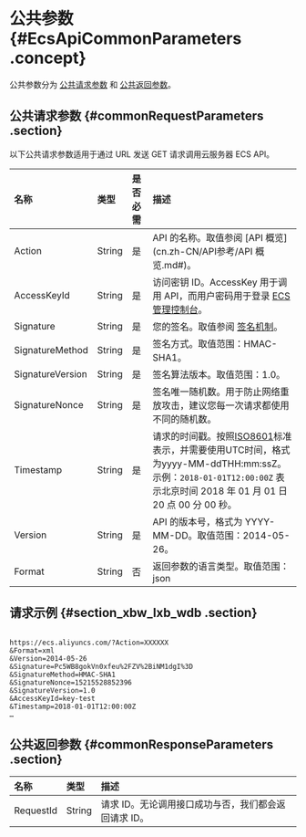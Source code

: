 # 公共参数 {#EcsApiCommonParameters .concept}

公共参数分为 [公共请求参数](#) 和 [公共返回参数](#)。

## 公共请求参数 {#commonRequestParameters .section}

以下公共请求参数适用于通过 URL 发送 GET 请求调用云服务器 ECS API。

|名称|类型|是否必需|描述|
|:-|:-|:---|:-|
|Action|String|是|API 的名称。取值参阅 [API 概览](cn.zh-CN/API参考/API 概览.md#)。|
|AccessKeyId|String|是|访问密钥 ID。AccessKey 用于调用 API，而用户密码用于登录 [ECS管理控制台](https://ecs.console.aliyun.com/)。|
|Signature|String|是|您的签名。取值参阅 [签名机制](cn.zh-CN/API参考/HTTP调用方式/签名机制.md#)。|
|SignatureMethod|String|是|签名方式。取值范围：HMAC-SHA1。|
|SignatureVersion|String|是|签名算法版本。取值范围：1.0。|
|SignatureNonce|String|是|签名唯一随机数。用于防止网络重放攻击，建议您每一次请求都使用不同的随机数。|
|Timestamp|String|是|请求的时间戳。按照[ISO8601](../cn.zh-CN/API参考/附录/时间格式.md#)标准表示，并需要使用UTC时间，格式为yyyy-MM-ddTHH:mm:ssZ。示例：`2018-01-01T12:00:00Z` 表示北京时间 2018 年 01 月 01 日 20 点 00 分 00 秒。|
|Version|String|是|API 的版本号，格式为 YYYY-MM-DD。取值范围：2014-05-26。|
|Format|String|否|返回参数的语言类型。取值范围：json | xml。默认值：xml。|

## 请求示例 {#section_xbw_lxb_wdb .section}

```

https://ecs.aliyuncs.com/?Action=XXXXXX
&Format=xml
&Version=2014-05-26
&Signature=Pc5WB8gokVn0xfeu%2FZV%2BiNM1dgI%3D
&SignatureMethod=HMAC-SHA1
&SignatureNonce=15215528852396
&SignatureVersion=1.0
&AccessKeyId=key-test
&Timestamp=2018-01-01T12:00:00Z
…
```

## 公共返回参数 {#commonResponseParameters .section}

|名称|类型|描述|
|:-|:-|:-|
|RequestId|String|请求 ID。无论调用接口成功与否，我们都会返回请求 ID。|

